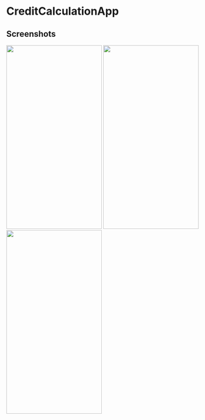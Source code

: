 # CreditCalculationApp
## Screenshots

<img src ="https://user-images.githubusercontent.com/28685278/162137569-ac53b9f4-42b3-4b52-a71c-f112552747a9.jpeg" width= "250" height="480">      <img src ="https://user-images.githubusercontent.com/28685278/162137565-284d2779-2b44-49bd-9fae-941879375f22.jpeg" width= "250" height="480">  <img src ="https://user-images.githubusercontent.com/28685278/162137559-c740c5e7-1e11-4a62-b812-bf307d1b8b52.jpeg" width= "250" height="480">     

